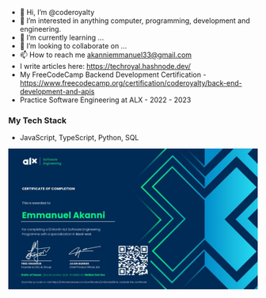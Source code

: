 - 👋 Hi, I’m @coderoyalty
- 👀 I’m interested in anything computer, programming, development and engineering.
- 🌱 I’m currently learning ...
- 💞️ I’m looking to collaborate on ...
- 📫 How to reach me akanniemmanuel33@gmail.com
- I write articles here: https://techroyal.hashnode.dev/
- My FreeCodeCamp Backend Development Certification - https://www.freecodecamp.org/certification/coderoyalty/back-end-development-and-apis
- Practice Software Engineering at ALX - 2022 - 2023

### My Tech Stack
- JavaScript, TypeScript, Python, SQL


<!---
coderoyalty/coderoyalty is a ✨ special ✨ repository because its `README.md` (this file) appears on your GitHub profile.
You can click the Preview link to take a look at your changes.
--->
![ALX Certificate](./alx-cert.jpg)

<!---
[![Top Langs](https://github-readme-stats-git-masterrstaa-rickstaa.vercel.app/api/top-langs/?username=coderoyalty&theme=tokyonight)](https://github.com/anuraghazra/github-readme-stats)
--->


